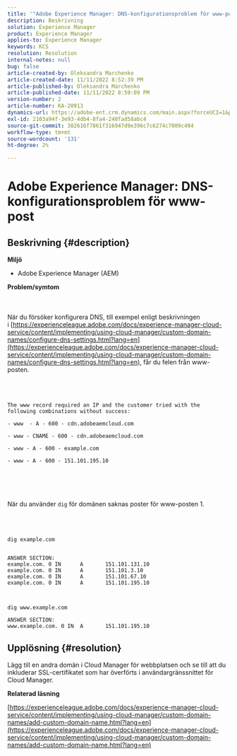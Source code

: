 ```yaml
---
title: '"Adobe Experience Manager: DNS-konfigurationsproblem för www-post'''
description: Beskrivning
solution: Experience Manager
product: Experience Manager
applies-to: Experience Manager
keywords: KCS
resolution: Resolution
internal-notes: null
bug: false
article-created-by: Oleksandra Marchenko
article-created-date: 11/11/2022 8:52:39 PM
article-published-by: Oleksandra Marchenko
article-published-date: 11/11/2022 8:59:09 PM
version-number: 2
article-number: KA-20913
dynamics-url: https://adobe-ent.crm.dynamics.com/main.aspx?forceUCI=1&pagetype=entityrecord&etn=knowledgearticle&id=9df299c6-0262-ed11-9561-6045bd006b25
exl-id: 2103a94f-3e93-4db4-8fa4-240fad58abc4
source-git-commit: 382616f7861f316947d9e396c7c6274c7009c494
workflow-type: tm+mt
source-wordcount: '131'
ht-degree: 2%

---
```


# Adobe Experience Manager: DNS-konfigurationsproblem för www-post

## Beskrivning {#description}

<b>Miljö</b>
- Adobe Experience Manager (AEM)

<b>Problem/symtom</b><br><br> <br><br>När du försöker konfigurera DNS, till exempel enligt beskrivningen i [https://experienceleague.adobe.com/docs/experience-manager-cloud-service/content/implementing/using-cloud-manager/custom-domain-names/configure-dns-settings.html?lang=en](https://experienceleague.adobe.com/docs/experience-manager-cloud-service/content/implementing/using-cloud-manager/custom-domain-names/configure-dns-settings.html?lang=en), får du felen från www-posten. <br><br> <br><br>

```
The www record required an IP and the customer tried with the following combinations without success:

- www  - A - 600 - cdn.adobeaemcloud.com

- www - CNAME - 600 - cdn.adobeaemcloud.com

- www - A - 600 - example.com

- www - A - 600 - 151.101.195.10
```

<br><br> <br><br>När du använder `dig` för domänen saknas poster för www-posten 1.<br><br><br><br>

```
dig example.com


ANSWER SECTION:
example.com. 0 IN      A       151.101.131.10
example.com. 0 IN      A       151.101.3.10
example.com. 0 IN      A       151.101.67.10
example.com. 0 IN      A       151.101.195.10

 

dig www.example.com

ANSWER SECTION:
www.example.com. 0 IN  A       151.101.195.10
```



## Upplösning {#resolution}


Lägg till en andra domän i Cloud Manager för webbplatsen och se till att du inkluderar SSL-certifikatet som har överförts i användargränssnittet för Cloud Manager.

<b>Relaterad läsning</b>

[https://experienceleague.adobe.com/docs/experience-manager-cloud-service/content/implementing/using-cloud-manager/custom-domain-names/add-custom-domain-name.html?lang=en](https://experienceleague.adobe.com/docs/experience-manager-cloud-service/content/implementing/using-cloud-manager/custom-domain-names/add-custom-domain-name.html?lang=en)

